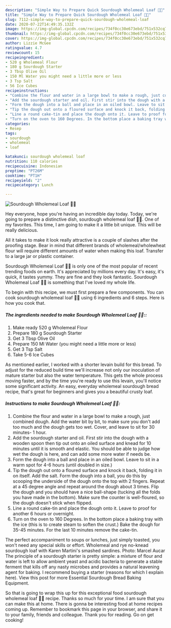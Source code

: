 ```yaml
---
description: "Simple Way to Prepare Quick Sourdough Wholemeal Loaf 🍞🐾"
title: "Simple Way to Prepare Quick Sourdough Wholemeal Loaf 🍞🐾"
slug: 7112-simple-way-to-prepare-quick-sourdough-wholemeal-loaf
date: 2020-07-22T14:49:35.132Z
image: https://img-global.cpcdn.com/recipes/734f0cc30e673ebd/751x532cq70/sourdough-wholemeal-loaf-🍞🐾-recipe-main-photo.jpg
thumbnail: https://img-global.cpcdn.com/recipes/734f0cc30e673ebd/751x532cq70/sourdough-wholemeal-loaf-🍞🐾-recipe-main-photo.jpg
cover: https://img-global.cpcdn.com/recipes/734f0cc30e673ebd/751x532cq70/sourdough-wholemeal-loaf-🍞🐾-recipe-main-photo.jpg
author: Lizzie McGee
ratingvalue: 4.7
reviewcount: 15
recipeingredient:
- 520 g Wholemeal Flour
- 180 g Sourdough Starter
- 3 Tbsp Olive Oil
- 150 Ml Water you might need a little more or less
- 3 Tsp Salt
- 56 Ice Cubes
recipeinstructions:
- "Combine the flour and water in a large bowl to make a rough, just combined dough. Add the water bit by bit, to make sure you don&#39;t add too much and the dough gets too wet. Cover, and leave to sit for 30 minutes- 1 hour."
- "Add the sourdough starter and oil. First stir into the dough with a wooden spoon then tip out onto an oiled surface and knead for 10 minutes until it is smooth and elastic. You should be able to judge how wet the dough is here, and can add some more water if needs be."
- "Form the dough into a ball and place in an oiled bowl. Leave to sit in a warm spot for 4-6 hours (until doubled in size.)"
- "Tip the dough out onto a floured surface and knock it back, folding it in on itself. Add the salt. Form the dough into a ball, you do this by scooping the underside of the dough onto the top with 2 fingers. Repeat at a 45 degree angle and repeat around the dough about 3 times. Flip the dough and you should have a nice ball-shape (tucking all the folds you have made in the bottom). Make sure the counter is well-floured, so the dough doesn&#39;t stick when flipped."
- "Line a round cake-tin and place the dough onto it. Leave to proof for another 6 hours or overnight."
- "Turn on the oven to 160 Degrees. In the bottom place a baking tray with the ice (this is to create steam to soften the crust.) Bake the dough for 35-45 minutes. For the last 10 minutes remove the cake-tin."
categories:
- Resep
tags:
- sourdough
- wholemeal
- loaf

katakunci: sourdough wholemeal loaf
nutrition: 110 calories
recipecuisine: Indonesian
preptime: "PT26M"
cooktime: "PT1H"
recipeyield: "2"
recipecategory: Lunch

---
```



![Sourdough Wholemeal Loaf 🍞🐾](https://img-global.cpcdn.com/recipes/734f0cc30e673ebd/751x532cq70/sourdough-wholemeal-loaf-🍞🐾-recipe-main-photo.jpg)

Hey everyone, hope you're having an incredible day today. Today, we're going to prepare a distinctive dish, sourdough wholemeal loaf 🍞🐾. One of my favorites. This time, I am going to make it a little bit unique. This will be really delicious.

All it takes to make it look really attractive is a couple of slashes after the proofing stage. Bear in mind that different brands of wholemeal/wholewheat flour will require different amounts of water when making this loaf. Transfer to a large jar or plastic container.

Sourdough Wholemeal Loaf 🍞🐾 is only one of the most popular of recent trending foods on earth. It's appreciated by millions every day. It's easy, it's quick, it tastes yummy. They are fine and they look fantastic. Sourdough Wholemeal Loaf 🍞🐾 is something that I've loved my whole life.


To begin with this recipe, we must first prepare a few components. You can cook sourdough wholemeal loaf 🍞🐾 using 6 ingredients and 6 steps. Here is how you cook that.

##### The ingredients needed to make Sourdough Wholemeal Loaf 🍞🐾::

1. Make ready 520 g Wholemeal Flour
1. Prepare 180 g Sourdough Starter
1. Get 3 Tbsp Olive Oil
1. Prepare 150 Ml Water (you might need a little more or less)
1. Get 3 Tsp Salt
1. Take 5-6 Ice Cubes


As mentioned earlier, I worked with a shorter levain build for this bread. To adjust for the reduced build time we&#39;ll increase not only our inoculation of mature starter but also the water temperature. This gets the whole process moving faster, and by the time you&#39;re ready to use this levain, you&#39;ll notice some significant activity. An easy, everyday wholemeal sourdough bread recipe, that&#39;s great for beginners and gives you a beautiful crusty loaf. 

##### Instructions to make Sourdough Wholemeal Loaf 🍞🐾:

1. Combine the flour and water in a large bowl to make a rough, just combined dough. Add the water bit by bit, to make sure you don&#39;t add too much and the dough gets too wet. Cover, and leave to sit for 30 minutes- 1 hour.
1. Add the sourdough starter and oil. First stir into the dough with a wooden spoon then tip out onto an oiled surface and knead for 10 minutes until it is smooth and elastic. You should be able to judge how wet the dough is here, and can add some more water if needs be.
1. Form the dough into a ball and place in an oiled bowl. Leave to sit in a warm spot for 4-6 hours (until doubled in size.)
1. Tip the dough out onto a floured surface and knock it back, folding it in on itself. Add the salt. Form the dough into a ball, you do this by scooping the underside of the dough onto the top with 2 fingers. Repeat at a 45 degree angle and repeat around the dough about 3 times. Flip the dough and you should have a nice ball-shape (tucking all the folds you have made in the bottom). Make sure the counter is well-floured, so the dough doesn&#39;t stick when flipped.
1. Line a round cake-tin and place the dough onto it. Leave to proof for another 6 hours or overnight.
1. Turn on the oven to 160 Degrees. In the bottom place a baking tray with the ice (this is to create steam to soften the crust.) Bake the dough for 35-45 minutes. For the last 10 minutes remove the cake-tin.


The perfect accompaniment to soups or lunches, just simply toasted, you won&#39;t need any special skills or effort. Wholemeal and rye no-knead sourdough loaf with Karen Martini&#39;s smashed sardines. Photo: Marcel Aucar The principle of a sourdough starter is pretty simple: a mixture of flour and water is left to allow ambient yeast and acidic bacteria to generate a stable ferment that kills off any nasty microbes and provides a natural leavening agent for baking. I recommend buying a starter (reasons for which I explain here). View this post for more Essential Sourdough Bread Baking Equipment. 

So that is going to wrap this up for this exceptional food sourdough wholemeal loaf 🍞🐾 recipe. Thanks so much for your time. I am sure that you can make this at home. There is gonna be interesting food at home recipes coming up. Remember to bookmark this page in your browser, and share it to your family, friends and colleague. Thank you for reading. Go on get cooking!
